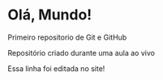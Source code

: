 # Olá, Mundo!
Primeiro repositorio de Git e GitHub

Repositório criado durante uma aula ao vivo

Essa linha foi editada no site!
